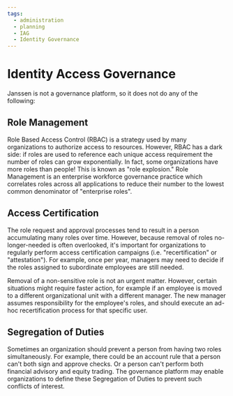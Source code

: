 ```yaml
---
tags:
  - administration
  - planning
  - IAG
  - Identity Governance
---
```

# Identity Access Governance

Janssen is not a governance platform, so it does not do any of the following:

## Role Management

Role Based Access Control (RBAC) is a strategy used by many organizations to
authorize access to resources. However, RBAC has a dark side: if roles are used
to reference each unique access requirement the number of roles can grow
exponentially. In fact, some organizations have more roles than people! This is
known as "role explosion." Role Management is an enterprise
workforce governance practice which correlates roles across all applications to
reduce their number to the lowest common denominator of "enterprise roles".

## Access Certification

The role request and approval processes tend to result in a person accumulating
many roles over time. However, because removal of roles no-longer-needed is often
overlooked, it's important for organizations to regularly perform access
certification campaigns (i.e. "recertification" or "attestation"). For example,
once per year, managers may need to decide if the roles assigned to subordinate
employees are still needed.

Removal of a non-sensitive role is not an urgent matter. However, certain
situations might require faster action, for example if an employee is moved to a
different organizational unit with a different manager. The new manager assumes
responsibility for the employee's roles, and should execute an ad-hoc
recertification process for that specific user.

## Segregation of Duties

Sometimes an organization should prevent a person from having two roles
simultaneously. For example, there could be an account rule that a person can't
both sign and approve checks. Or a person can't perform both financial advisory
and equity trading. The governance platform may enable organizations to define
these Segregation of Duties to prevent such conflicts of interest.

